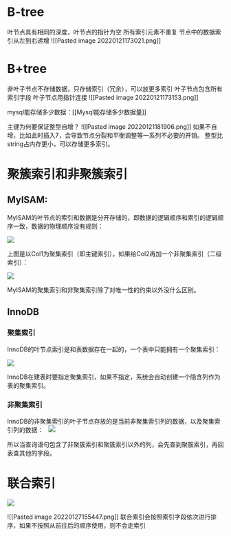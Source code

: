 # B-tree
叶节点具有相同的深度，叶节点的指针为空
所有索引元素不重复
节点中的数据索引从左到右递增
![[Pasted image 20220121173021.png]]

# B+tree
非叶子节点不存储数据，只存储索引（冗余），可以放更多索引
叶子节点包含所有索引字段
叶子节点用指针连接
![[Pasted image 20220121173153.png]]

mysql能存储多少数据：[[Mysql能存储多少数据量]]

主键为何要保证整型自增？
![[Pasted image 20220121181906.png]]
如果不自增，比如此时插入7，会导致节点分裂和平衡调整等一系列不必要的开销。
整型比string占内存更小，可以存储更多索引。

# 聚簇索引和非聚簇索引
## MyISAM:

MyISAM的叶节点的索引和数据是分开存储的，即数据的逻辑顺序和索引的逻辑顺序一致，数据的物理顺序没有规则：

![](https://img-blog.csdnimg.cn/20190307212728579.jpg?x-oss-process=image/watermark,type_ZmFuZ3poZW5naGVpdGk,shadow_10,text_aHR0cHM6Ly9ibG9nLmNzZG4ubmV0L3psMXpsMnpsMw==,size_16,color_FFFFFF,t_70)

上图是以Col1为聚集索引（即主键索引），如果给Col2再加一个非聚集索引（二级索引）：

![](https://img-blog.csdnimg.cn/20190307212747364.jpg?x-oss-process=image/watermark,type_ZmFuZ3poZW5naGVpdGk,shadow_10,text_aHR0cHM6Ly9ibG9nLmNzZG4ubmV0L3psMXpsMnpsMw==,size_16,color_FFFFFF,t_70)

MyISAM的聚集索引和非聚集索引除了对唯一性的约束以外没什么区别。

## InnoDB
### 聚集索引
InnoDB的叶节点索引是和表数据存在一起的，一个表中只能拥有一个聚集索引：

![](https://img-blog.csdnimg.cn/20190307212854761.jpg?x-oss-process=image/watermark,type_ZmFuZ3poZW5naGVpdGk,shadow_10,text_aHR0cHM6Ly9ibG9nLmNzZG4ubmV0L3psMXpsMnpsMw==,size_16,color_FFFFFF,t_70)

InnoDB在建表时要指定聚集索引，如果不指定，系统会自动创建一个隐含列作为表的聚集索引。

### 非聚集索引
InnoDB的非聚集索引的叶子节点存放的是当前非聚集索引列的数据，以及聚集索引列的数据：
  ![](https://img-blog.csdnimg.cn/20190307212917784.jpg?x-oss-process=image/watermark,type_ZmFuZ3poZW5naGVpdGk,shadow_10,text_aHR0cHM6Ly9ibG9nLmNzZG4ubmV0L3psMXpsMnpsMw==,size_16,color_FFFFFF,t_70)
  
  所以当查询语句包含了非聚簇索引和聚簇索引以外的列，会先查到聚簇索引，再回表查其他的字段。
  
# 联合索引
![](https://img-blog.csdnimg.cn/20190307212954417.jpg?x-oss-process=image/watermark,type_ZmFuZ3poZW5naGVpdGk,shadow_10,text_aHR0cHM6Ly9ibG9nLmNzZG4ubmV0L3psMXpsMnpsMw==,size_16,color_FFFFFF,t_70)
  
![[Pasted image 20220127155447.png]]
联合索引会按照索引字段依次进行排序，如果不按照从前往后的顺序使用，则不会走索引